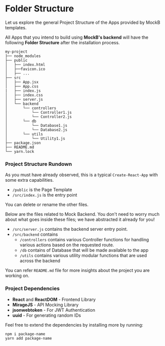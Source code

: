 # Folder Structure

Let us explore the general Project Structure of the Apps provided by MockB templates.

All Apps that you intend to build using **MockB's backend** will have the following **Folder Structure** after the installation process.

```
my-project
├── node_modules
├── public
│   ├── index.html
│   ├──favicon.ico
│   ├── ...
├── src
│   ├── App.jsx
│   ├── App.css
|   ├── index.js
│   ├── index.css
│   ├── server.js
│   └── backend
│       └── controllers
│           └── Controller1.js
│           └── Controller2.js
│       └── db
│           └── Database1.js
│           └── Database2.js
│       └── utils
│           └── Utility1.js
├── package.json
├── README.md
└── yarn.lock
```

### Project Structure Rundown

As you must have already observed, this is a typical `Create-React-App` with some extra capabilities.

- `/public` is the Page Template
- `/src/index.js` is the entry point

You can delete or rename the other files.

Below are the files related to Mock Backend. You don't need to worry much about what goes inside these files; we have abstracted it already for you!

- `/src/server.js` contains the backend server entry point.
- `/src/backend` contains
  - `/controllers` contains various Controller functions for handling various actions based on the requested route.
  - `/db` contains of Database that will be made available to the app
  - `/utils` contains various utility modular functions that are used across the backend

You can refer `README.md` file for more insights about the project you are working on.

### Project Dependencies

- **React** and **ReactDOM** - Frontend Library
- **MirageJS** - API Mocking Library
- **jsonwebtoken** - For JWT Authentication
- **uuid** - For generating random IDs

Feel free to extend the dependencies by installing more by running:

```bash
npm i package-name
yarn add package-name
```
